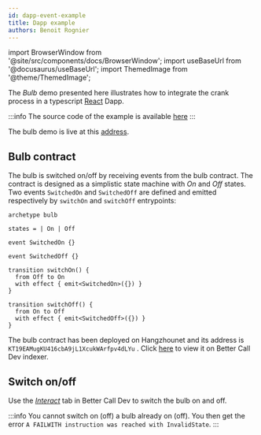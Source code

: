 ```yaml
---
id: dapp-event-example
title: Dapp example
authors: Benoit Rognier
---
```

import BrowserWindow from '@site/src/components/docs/BrowserWindow';
import useBaseUrl from '@docusaurus/useBaseUrl';
import ThemedImage from '@theme/ThemedImage';

The *Bulb* demo presented here illustrates how to integrate the crank process in a typescript [React](https://reactjs.org/) Dapp.

:::info
The source code of the example is available [here](https://github.com/completium/bulb-event-demo)
:::

The bulb demo is live at this [address](https://completium.github.io/bulb-event-demo/).

<BrowserWindow url="https://completium.github.io/bulb-event-demo/">
<ThemedImage
  alt="Buld Dapp"
  width="100%"
  sources={{
    light: useBaseUrl('img/event-well/bulb-event-demo-light.png'),
    dark: useBaseUrl('img/event-well/bulb-event-demo-dark.png'),
  }}
/>
</BrowserWindow>

## Bulb contract

The bulb is switched on/off by receiving events from the bulb contract. The contract is designed as a simplistic state machine with *On* and *Off* states. Two events `SwitchedOn` and `SwitchedOff` are defined and emitted respectively by `switchOn` and `switchOff` entrypoints:

```archetype
archetype bulb

states = | On | Off

event SwitchedOn {}

event SwitchedOff {}

transition switchOn() {
  from Off to On
  with effect { emit<SwitchedOn>({}) }
}

transition switchOff() {
  from On to Off
  with effect { emit<SwitchedOff>({}) }
}
```
The bulb contract has been deployed on Hangzhounet and its address is `KT19EAMugKU416cbA9jL1XcukWArfpv4dLYu` . Click [here](https://better-call.dev/hangzhou2net/KT19EAMugKU416cbA9jL1XcukWArfpv4dLYu/operations) to view it on Better Call Dev indexer.

## Switch on/off

Use the [*Interact*](https://better-call.dev/hangzhou2net/KT19EAMugKU416cbA9jL1XcukWArfpv4dLYu/interact) tab in Better Call Dev to switch the bulb on and off.

<BrowserWindow url="https://better-call.dev/hangzhou2net/KT19EAMugKU416cbA9jL1XcukWArfpv4dLYu/interact">
<ThemedImage
  alt="Buld Dapp"
  width="100%"
  sources={{
    light: useBaseUrl('img/event-well/bulb-interact-bcd.png'),
    dark: useBaseUrl('img/event-well/bulb-interact-bcd.png'),
  }}
/>
</BrowserWindow>

:::info
You cannot switch on (off) a bulb already on (off). You then get the error `A FAILWITH instruction was reached with InvalidState`.
:::